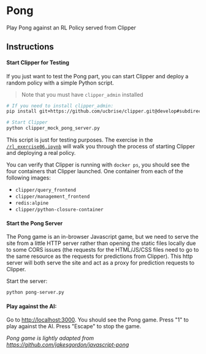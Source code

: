 # Pong

Play Pong against an RL Policy served from Clipper

## Instructions

#### Start Clipper for Testing

If you just want to test the Pong part, you can start Clipper and deploy a random policy with a simple Python script.

>Note that you must have `clipper_admin` installed

```sh
# If you need to install clipper_admin:
pip install git+https://github.com/ucbrise/clipper.git@develop#subdirectory=clipper_admin

# Start Clipper
python clipper_mock_pong_server.py
```

This script is just for testing purposes. The exercise in the [`/rl_exercise06.ipynb`](../rl_exercises06.ipynb) will walk you through the process of starting Clipper and deploying a real policy.

You can verify that Clipper is running with `docker ps`, you should see the four containers that Clipper launched. One container from each of the following images:

+ `clipper/query_frontend`
+ `clipper/management_frontend`
+ `redis:alpine`
+ `clipper/python-closure-container`

#### Start the Pong Server

The Pong game is an in-browser Javascript game, but we need to serve the site from a little HTTP server rather than opening the static files locally due to some CORS issues (the requests for the HTML/JS/CSS files need to go to the same resource as the requests for predictions from Clipper). This http server will both serve the site and act as a proxy for prediction requests to Clipper.

Start the server:

```sh
python pong-server.py
```

#### Play against the AI:

Go to <http://localhost:3000>. You should see the Pong game. Press "1" to play against the AI. Press "Escape" to stop the game.




*Pong game is lightly adapted from <https://github.com/jakesgordon/javascript-pong>*
